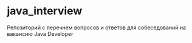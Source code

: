 # java_interview
Репозиторий с перечнем вопросов и ответов для собеседований на вакансию Java Developer

